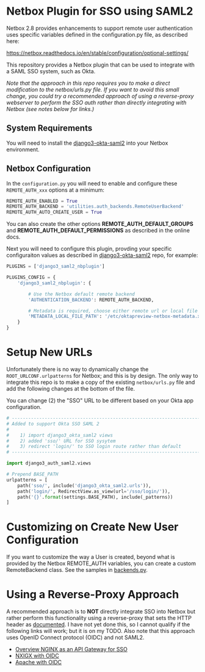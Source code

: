 # Netbox Plugin for SSO using SAML2

Netbox 2.8 provides enhancements to support remote user authentication uses specific
variables defined in the configuration.py file, as described here:

https://netbox.readthedocs.io/en/stable/configuration/optional-settings/

This repository provides a Netbox plugin that can be used to integrate with a SAML SSO system,
such as Okta.  

*Note that the approach in this repo requires you to make a direct modification
to the netbox/urls.py file.  If you want to avoid this small change, you could
try a recommended approach of using a reverse-proxy webserver to perform the
SSO auth rather than directly integrating with Netbox (see notes below for
links.)*

## System Requirements

You will need to install the [django3-okta-saml2](https://github.com/jeremyschulman/django3-okta-saml2)
into your Netbox environment.

## Netbox Configuration

In the `configuration.py` you will need to enable and configure these
`REMOTE_AUTH_xxx` options at a minimum:

```python
REMOTE_AUTH_ENABLED = True
REMOTE_AUTH_BACKEND = 'utilities.auth_backends.RemoteUserBackend'
REMOTE_AUTH_AUTO_CREATE_USER = True
````

You can also create the other options **REMOTE_AUTH_DEFAULT_GROUPS** and
**REMOTE_AUTH_DEFAULT_PERMISSIONS** as described in the online docs.

Next you will need to configure this plugin, provding your specific
configuraiton values as described in
[django3-okta-saml2](https://github.com/jeremyschulman/django3-okta-saml2)
repo, for example:

```python
PLUGINS = ['django3_saml2_nbplugin']

PLUGINS_CONFIG = {
    'django3_saml2_nbplugin': {

        # Use the Netbox default remote backend
        'AUTHENTICATION_BACKEND': REMOTE_AUTH_BACKEND,

        # Metadata is required, choose either remote url or local file path
        'METADATA_LOCAL_FILE_PATH': '/etc/oktapreview-netbox-metadata.xml',
    }
}
```

# Setup New URLs

Unfortunately there is no way to dynamically change the
`ROOT_URLCONF.urlpatterns` for Netbox; and this is by design.  The only way to
integrate this repo is to make a copy of the existing `netbox/urls.py` file and
add the following changes at the bottom of the file.

You can change (2) the "SSO" URL to be different based on your Okta app configuration.

```python
# -----------------------------------------------------------------------------
# Added to support Okta SSO SAML 2
#
#    1) import django3_okta_saml2 views
#    2) added 'sso/' URL for SSO sysytem
#    3) redirect 'login/' to SSO login route rather than default
# -----------------------------------------------------------------------------

import django3_auth_saml2.views

# Prepend BASE_PATH
urlpatterns = [
    path('sso/', include('django3_okta_saml2.urls')),
    path('login/', RedirectView.as_view(url='/sso/login/')),
    path('{}'.format(settings.BASE_PATH), include(_patterns))
]
```

# Customizing on Create New User Configuration

If you want to customize the way a User is created, beyond what is provided by the
Netbox REMOTE_AUTH variables, you can create a custom RemoteBackend class.  See
the samples in [backends.py](django3_saml2_nbplugin/backends.py).

# Using a Reverse-Proxy Approach

A recommended approach is to **NOT** directly integrate SSO into Netbox but
rather perform this functionality using a reverse-proxy that sets the HTTP
header as
[documented](https://netbox.readthedocs.io/en/stable/configuration/optional-settings/).
I have not yet done this, so I cannot qualify if the following links will work;
but it is on my TODO.  Also note that this approach uses OpenID Connect
protocol (OIDC) and not SAML2.

  * [Overview NGINX as an API Gateway for SSO](https://www.okta.com/integrations/nginx-as-api-gateway/)
  * [NXIGX with OIDC](https://github.com/zmartzone/lua-resty-openidc)
  * [Apache with OIDC](https://github.com/zmartzone/mod_auth_openidc)
 

